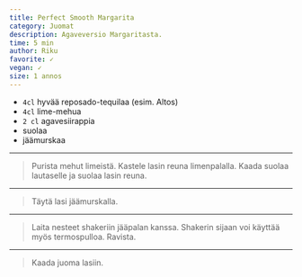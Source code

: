 ```yaml
---
title: Perfect Smooth Margarita
category: Juomat
description: Agaveversio Margaritasta.
time: 5 min
author: Riku
favorite: ✓
vegan: ✓
size: 1 annos
---
```


* `4cl` hyvää reposado-tequilaa (esim. Altos)
* `4cl` lime-mehua
* `2 cl` agavesiirappia
* suolaa
* jäämurskaa

---

> Purista mehut limeistä. Kastele lasin reuna limenpalalla. Kaada suolaa lautaselle ja suolaa lasin reuna.

---

> Täytä lasi jäämurskalla.

---

> Laita nesteet shakeriin jääpalan kanssa. Shakerin sijaan voi käyttää myös termospulloa. Ravista.

---

> Kaada juoma lasiin.
